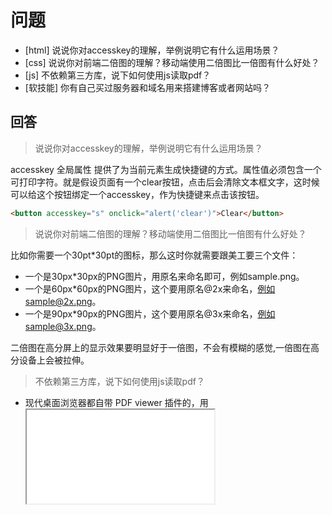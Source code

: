 # 问题

+ [html] 说说你对accesskey的理解，举例说明它有什么运用场景？
+ [css] 说说你对前端二倍图的理解？移动端使用二倍图比一倍图有什么好处？
+ [js] 不依赖第三方库，说下如何使用js读取pdf？
+ [软技能] 你有自己买过服务器和域名用来搭建博客或者网站吗？

## 回答

>  说说你对accesskey的理解，举例说明它有什么运用场景？

accesskey 全局属性 提供了为当前元素生成快捷键的方式。属性值必须包含一个可打印字符。就是假设页面有一个clear按钮，点击后会清除文本框文字，这时候可以给这个按钮绑定一个accesskey，作为快捷键来点击该按钮。
```html
<button accesskey="s" onclick="alert('clear')">Clear</button>
```

> 说说你对前端二倍图的理解？移动端使用二倍图比一倍图有什么好处？

比如你需要一个30pt*30pt的图标，那么这时你就需要跟美工要三个文件：

+ 一个是30px*30px的PNG图片，用原名来命名即可，例如sample.png。
+ 一个是60px*60px的PNG图片，这个要用原名@2x来命名，例如sample@2x.png。
+ 一个是90px*90px的PNG图片，这个要用原名@3x来命名，例如sample@3x.png。

二倍图在高分屏上的显示效果要明显好于一倍图，不会有模糊的感觉,一倍图在高分设备上会被拉伸。

> 不依赖第三方库，说下如何使用js读取pdf？

+ 现代桌面浏览器都自带 PDF viewer 插件的，用 <iframe src="file.pdf"> 就能显示。（embed应该也可以）

+ 这个问题和前几天的读取Excel类似，可以通过二进制的方式读取然后导出

```javascript
const blob = new Blob([res],{ type: 'application/msexcel;charset=UTF-8' )
const url = URL.createObjectURL(blob)
const a = document.createElement('a')
a.href = url
a.click()
```

> 你有自己买过服务器和域名用来搭建博客或者网站吗？

有过哦，欢迎关注：[moecai.me](moecai.me)
